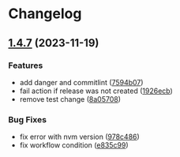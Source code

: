 # Changelog

## [1.4.7](https://github.com/Liza-Veis/github-release-automation/compare/1.4.6...1.4.7) (2023-11-19)


### Features

* add danger and commitlint ([7594b07](https://github.com/Liza-Veis/github-release-automation/commit/7594b07ef478b178a01ef63ac292caad50648804))
* fail action if release was not created ([1926ecb](https://github.com/Liza-Veis/github-release-automation/commit/1926ecb0a5043cb2f61b7b946ce2d1209de7ae9b))
* remove test change ([8a05708](https://github.com/Liza-Veis/github-release-automation/commit/8a05708289e1aa62c2b4625dcc95bc6994e1eb47))


### Bug Fixes

* fix error with nvm version ([978c486](https://github.com/Liza-Veis/github-release-automation/commit/978c486e45043d70a3c95f3f771ca9894550e846))
* fix workflow condition ([e835c99](https://github.com/Liza-Veis/github-release-automation/commit/e835c994125ae077d9c27d56c00e844780bf0ebc))
